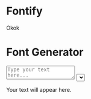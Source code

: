 # Fontify
Okok


<!DOCTYPE html>
<html lang="en">
<head>
    <meta charset="UTF-8">
    <meta name="viewport" content="width=device-width, initial-scale=1.0">
    <meta name="description" content="Font Generator with 200+ fonts for live preview.">
    <title>Font Generator</title>
    <link rel="stylesheet" href="style.css">
    <!-- Google Fonts -->
    <link rel="stylesheet" href="https://fonts.googleapis.com/css2?family=Roboto&display=swap">
    <script src="https://cdnjs.cloudflare.com/ajax/libs/jquery/3.6.4/jquery.min.js"></script>
</head>
<body>
    <div class="container">
        <h1>Font Generator</h1>
        <textarea id="text-input" placeholder="Type your text here..."></textarea>
        <select id="font-selector">
            <!-- Fonts will be dynamically populated -->
        </select>
        <p id="preview">Your text will appear here.</p>
    </div>
    <script src="script.js"></script>
</body>
</html>